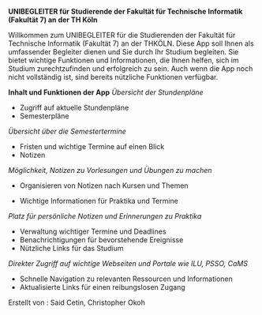**UNIBEGLEITER für Studierende der Fakultät für Technische Informatik (Fakultät 7) an der TH Köln**

Willkommen zum UNIBEGLEITER für die Studierenden der Fakultät für Technische Informatik (Fakultät 7) an der THKÖLN. 
Diese App soll Ihnen als umfassender Begleiter dienen und Sie durch Ihr Studium begleiten. 
Sie bietet wichtige Funktionen und Informationen, die Ihnen helfen, sich im Studium zurechtzufinden und erfolgreich zu sein. 
Auch wenn die App noch nicht vollständig ist, sind bereits nützliche Funktionen verfügbar.

**Inhalt und Funktionen der App**
*Übersicht der Stundenpläne*

- Zugriff auf aktuelle Stundenpläne
- Semesterpläne

*Übersicht über die Semestertermine*
- Fristen und wichtige Termine auf einen Blick
- Notizen

*Möglichkeit, Notizen zu Vorlesungen und Übungen zu machen* 
- Organisieren von Notizen nach Kursen und Themen

- Wichtige Informationen für Praktika und Termine

*Platz für persönliche Notizen und Erinnerungen zu Praktika*
- Verwaltung wichtiger Termine und Deadlines
- Benachrichtigungen für bevorstehende Ereignisse
- Nützliche Links für das Studium

*Direkter Zugriff auf wichtige Webseiten und Portale wie ILU, PSSO, CaMS*
- Schnelle Navigation zu relevanten Ressourcen und Informationen
- Aktualisierte Links für einen reibungslosen Zugang

Erstellt von : 
Said Cetin, Christopher Okoh
